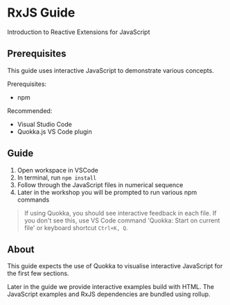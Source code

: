 # RxJS Guide

Introduction to Reactive Extensions for JavaScript

## Prerequisites

This guide uses interactive JavaScript to demonstrate various concepts.

Prerequisites:
- npm

Recommended:
- Visual Studio Code
- Quokka.js VS Code plugin

## Guide

1. Open workspace in VSCode
1. In terminal, run `npm install`
1. Follow through the JavaScript files in numerical sequence
1. Later in the workshop you will be prompted to run various npm commands

> If using Quokka, you should see interactive feedback in each file. If you don't see this, use VS Code command 'Quokka: Start on current file' or keyboard shortcut `Ctrl+K, Q`.

## About

This guide expects the use of Quokka to visualise interactive JavaScript for the first few sections.

Later in the guide we provide interactive examples build with HTML.
The JavaScript examples and RxJS dependencies are bundled using rollup. 